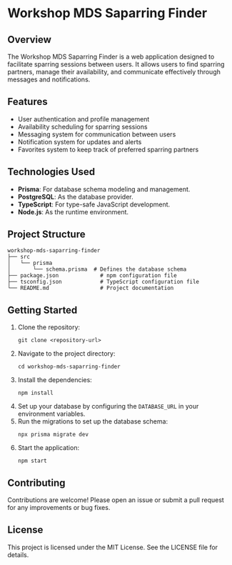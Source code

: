 # Workshop MDS Saparring Finder

## Overview
The Workshop MDS Saparring Finder is a web application designed to facilitate sparring sessions between users. It allows users to find sparring partners, manage their availability, and communicate effectively through messages and notifications.

## Features
- User authentication and profile management
- Availability scheduling for sparring sessions
- Messaging system for communication between users
- Notification system for updates and alerts
- Favorites system to keep track of preferred sparring partners

## Technologies Used
- **Prisma**: For database schema modeling and management.
- **PostgreSQL**: As the database provider.
- **TypeScript**: For type-safe JavaScript development.
- **Node.js**: As the runtime environment.

## Project Structure
```
workshop-mds-saparring-finder
├── src
│   └── prisma
│       └── schema.prisma  # Defines the database schema
├── package.json             # npm configuration file
├── tsconfig.json            # TypeScript configuration file
└── README.md                # Project documentation
```

## Getting Started
1. Clone the repository:
   ```
   git clone <repository-url>
   ```
2. Navigate to the project directory:
   ```
   cd workshop-mds-saparring-finder
   ```
3. Install the dependencies:
   ```
   npm install
   ```
4. Set up your database by configuring the `DATABASE_URL` in your environment variables.
5. Run the migrations to set up the database schema:
   ```
   npx prisma migrate dev
   ```
6. Start the application:
   ```
   npm start
   ```

## Contributing
Contributions are welcome! Please open an issue or submit a pull request for any improvements or bug fixes.

## License
This project is licensed under the MIT License. See the LICENSE file for details.